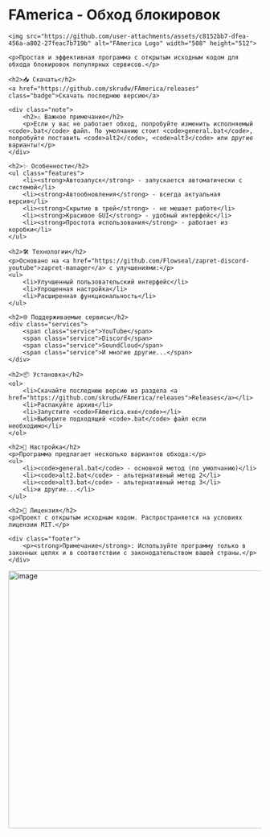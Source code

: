 
<body>
    <h1>FAmerica - Обход блокировок</h1>
    
    <img src="https://github.com/user-attachments/assets/c8152bb7-dfea-456a-a802-27feac7b719b" alt="FAmerica Logo" width="508" height="512">
    
    <p>Простая и эффективная программа с открытым исходным кодом для обхода блокировок популярных сервисов.</p>
    
    <h2>📥 Скачать</h2>
    <a href="https://github.com/skrudw/FAmerica/releases" class="badge">Скачать последнюю версию</a>
    
    <div class="note">
        <h2>⚠️ Важное примечание</h2>
        <p>Если у вас не работает обход, попробуйте изменить исполняемый <code>.bat</code> файл. По умолчанию стоит <code>general.bat</code>, попробуйте поставить <code>alt2</code>, <code>alt3</code> или другие варианты!</p>
    </div>
    
    <h2>✨ Особенности</h2>
    <ul class="features">
        <li><strong>Автозапуск</strong> - запускается автоматически с системой</li>
        <li><strong>Автообновления</strong> - всегда актуальная версия</li>
        <li><strong>Скрытие в трей</strong> - не мешает работе</li>
        <li><strong>Красивое GUI</strong> - удобный интерфейс</li>
        <li><strong>Простота использования</strong> - работает из коробки</li>
    </ul>
    
    <h2>🛠️ Технологии</h2>
    <p>Основано на <a href="https://github.com/Flowseal/zapret-discord-youtube">zapret-manager</a> с улучшениями:</p>
    <ul>
        <li>Улучшенный пользовательский интерфейс</li>
        <li>Упрощенная настройка</li>
        <li>Расширенная функциональность</li>
    </ul>
    
    <h2>🌐 Поддерживаемые сервисы</h2>
    <div class="services">
        <span class="service">YouTube</span>
        <span class="service">Discord</span>
        <span class="service">SoundCloud</span>
        <span class="service">И многие другие...</span>
    </div>
    
    <h2>📦 Установка</h2>
    <ol>
        <li>Скачайте последнюю версию из раздела <a href="https://github.com/skrudw/FAmerica/releases">Releases</a></li>
        <li>Распакуйте архив</li>
        <li>Запустите <code>FAmerica.exe</code></li>
        <li>Выберите подходящий <code>.bat</code> файл если необходимо</li>
    </ol>
    
    <h2>🔧 Настройка</h2>
    <p>Программа предлагает несколько вариантов обхода:</p>
    <ul>
        <li><code>general.bat</code> - основной метод (по умолчанию)</li>
        <li><code>alt2.bat</code> - альтернативный метод 2</li>
        <li><code>alt3.bat</code> - альтернативный метод 3</li>
        <li>и другие...</li>
    </ul>
    
    <h2>📝 Лицензия</h2>
    <p>Проект с открытым исходным кодом. Распространяется на условиях лицензии MIT.</p>
    
    <div class="footer">
        <p><strong>Примечание</strong>: Используйте программу только в законных целях и в соответствии с законодательством вашей страны.</p>
    </div>
</body>
<img width="508" height="512" alt="image" src="https://github.com/user-attachments/assets/c8152bb7-dfea-456a-a802-27feac7b719b" />
